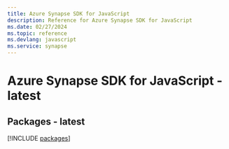 ```yaml
---
title: Azure Synapse SDK for JavaScript
description: Reference for Azure Synapse SDK for JavaScript
ms.date: 02/27/2024
ms.topic: reference
ms.devlang: javascript
ms.service: synapse
---
```

# Azure Synapse SDK for JavaScript - latest
## Packages - latest
[!INCLUDE [packages](synapse-index.md)]